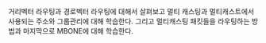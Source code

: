 거리벡터 라우팅과 경로벡터 라우팅에 대해서 살펴보고 멀티 캐스팅과 멀티캐스트에서 사용되는 주소와 그룹관리에 대해 학습한다. 그리고 멀티캐스팅 패킷들을 라우팅하는 방법과 마지막으로 MBONE에 대해 학습한다.